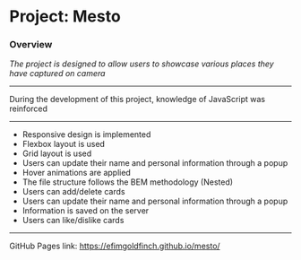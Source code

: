 # Project: Mesto

### Overview
*The project is designed to allow users to showcase various places they have captured on camera*
***
During the development of this project, knowledge of JavaScript was reinforced
***
- Responsive design is implemented
- Flexbox layout is used
- Grid layout is used
- Users can update their name and personal information through a popup
- Hover animations are applied
- The file structure follows the BEM methodology (Nested)
- Users can add/delete cards
- Users can update their name and personal information through a popup
- Information is saved on the server
- Users can like/dislike cards
***
GitHub Pages link: https://efimgoldfinch.github.io/mesto/
